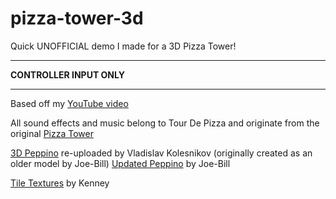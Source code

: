 # pizza-tower-3d

Quick UNOFFICIAL demo I made for a 3D Pizza Tower!

---------------
**CONTROLLER INPUT ONLY**

---------------

Based off my [YouTube video](https://youtu.be/sH6C811xkGk)

All sound effects and music belong to Tour De Pizza and originate from the original [Pizza Tower](https://store.steampowered.com/app/2231450/Pizza_Tower/)

[3D Peppino](https://skfb.ly/onGNF) re-uploaded by Vladislav Kolesnikov (originally created as an older model by Joe-Bill)
[Updated Peppino](https://www.models-resource.com/custom_edited/pizzatowercustoms/model/37153/) by Joe-Bill

[Tile Textures](https://www.kenney.nl/assets/prototype-textures) by Kenney
